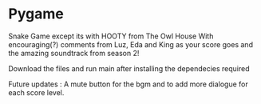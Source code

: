 # Pygame
Snake Game except its with HOOTY from The Owl House With encouraging(?) comments from Luz, Eda and King as your score goes and the amazing soundtrack from season 2!


Download the files and run main after installing the dependecies required

Future updates : A mute button for the bgm and to add more dialogue for each score level.

